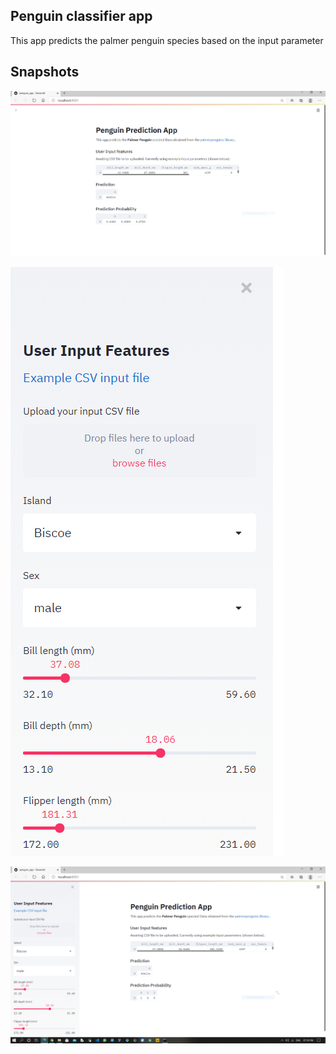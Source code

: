 ## Penguin classifier app

This app predicts the palmer penguin species based on the input parameter

## Snapshots

![](images/pe1.PNG)

![](images/pe2.PNG)

![](images/pe3.PNG)